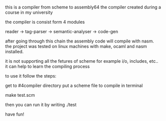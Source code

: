 this is a compiler from scheme to assembly64
the compiler created during a course in my university

the compiler is consist form 4 modules
 
reader -> tag-parser -> semantic-analyser -> code-gen

after going through this chain the assembly code will compile with nasm.
the project was tested on linux machines with make, ocaml and nasm installed.

it is not supporting all the fetures of scheme for example i/o, includes, etc..
it can help to learn the compiling process

to use it follow the steps:

get to #4compiler directory
put a scheme file to compile
in terminal

make test.scm

then you can run it by writing ./test

have fun!
